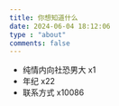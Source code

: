 ```yaml
---
title: 你想知道什么
date: 2024-06-04 18:12:06
type : "about"
comments: false
---
```


- 纯情内向社恐男大 x1
- 年纪 x22
- 联系方式 x10086
